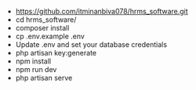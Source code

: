 -  https://github.com/itminanbiva078/hrms_software.git
- cd hrms_software/
- composer install
- cp .env.example .env
- Update .env and set your database credentials
-  php artisan key:generate
-  npm install
-  npm run dev
-  php artisan serve
